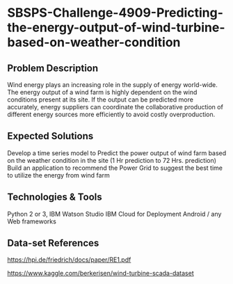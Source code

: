 # SBSPS-Challenge-4909-Predicting-the-energy-output-of-wind-turbine-based-on-weather-condition

## Problem Description

Wind energy plays an increasing role in the supply of energy world-wide.
The energy output of a wind farm is highly dependent on the wind conditions present at its site.
If the output can be predicted more accurately, energy suppliers can coordinate the
collaborative production of different energy sources more efficiently to avoid costly overproduction.


## Expected Solutions

Develop a time series model to Predict the power output of wind farm based on the weather condition in the site (1 Hr prediction to 72 Hrs. prediction) Build an application to recommend the Power Grid to suggest the best time to utilize the energy from wind farm


## Technologies & Tools

 Python 2 or 3, IBM Watson Studio
 IBM Cloud for Deployment
 Android / any Web frameworks
 

## Data-set References

https://hpi.de/friedrich/docs/paper/RE1.pdf

https://www.kaggle.com/berkerisen/wind-turbine-scada-dataset
